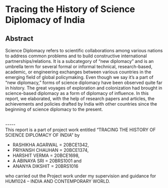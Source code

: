 # Tracing the History of Science Diplomacy of India
## Abstract

Science Diplomacy refers to scientific collaborations among various nations to address common problems and to build constructive international partnerships/relations. It is a subcategory of “new diplomacy” and is an umbrella term for several formal or informal technical, research-based, academic, or engineering exchanges between various countries in the emerging field of global policymaking.
Even though we say it’s a part of “new diplomacy,” forms of science diplomacy have been observed quite far in history. The great voyages of exploration and colonization had brought in science-based diplomacy as a form of diplomacy of influence.
In this report, we elaborated, with the help of research papers and articles, the achievements and policies drafted by India with other countries since the beginning of science diplomacy to the present.

<br>
-----
<br>
This report is a part of project work  entitled “TRACING THE HISTORY OF SCIENCE DIPLOMACY OF INDIA” by 

- RASHIKHA AGARWAL = 20BCE1342,
- PRIYANSH CHAUHAN = 20BCE1374,
- HARSHIT VERMA = 20BCE1698,
- A ABINAYA SRI = 20BRS1001 and
- ANANYA DIKSHIT = 20BRS1016

who carried out the Project work under my supervision and guidance for HUM1024 – INDIA AND CONTEMPORARY WORLD.
